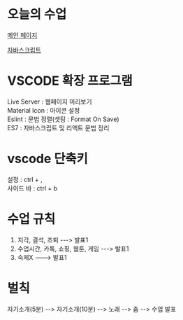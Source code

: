 # 오늘의 수업
[메인 페이지](https://an83690880.github.io/class2024/)   

[자바스크립트](https://an83690880.github.io/class2024/javascript/index.html)   


# VSCODE 확장 프로그램
Live Server : 웹페이지 미리보기   
Material Icon : 아이콘 설정   
Eslint : 문법 정렬(셋팅 : Format On Save)   
ES7 : 자바스크립트 및 리액트 문법 정리   

# vscode 단축키
설정 : ctrl + ,   
사이드 바 : ctrl + b   

# 수업 규칙
1. 지각, 결석, 조퇴 ---> 발표1
2. 수업시간, 카톡, 쇼핑, 웹툰, 게임 ---> 발표1
3. 숙제X ---> 발표1

# 벌칙
자기소개(5분) --> 자기소개(10분)  --> 노래 --> 춤 --> 수업 발표